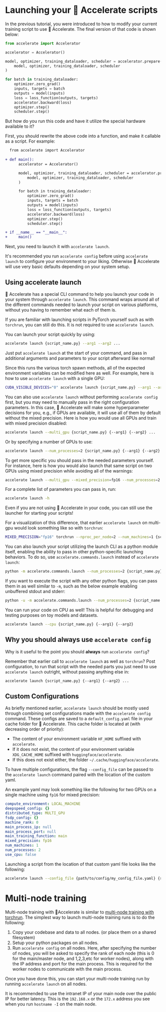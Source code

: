 <!--Copyright 2022 The HuggingFace Team. All rights reserved.

Licensed under the Apache License, Version 2.0 (the "License"); you may not use this file except in compliance with
the License. You may obtain a copy of the License at

http://www.apache.org/licenses/LICENSE-2.0

Unless required by applicable law or agreed to in writing, software distributed under the License is distributed on
an "AS IS" BASIS, WITHOUT WARRANTIES OR CONDITIONS OF ANY KIND, either express or implied. See the License for the
specific language governing permissions and limitations under the License.

⚠️ Note that this file is in Markdown but contain specific syntax for our doc-builder (similar to MDX) that may not be
rendered properly in your Markdown viewer.
-->

# Launching your 🤗 Accelerate scripts

In the previous tutorial, you were introduced to how to modify your current training script to use 🤗 Accelerate.
The final version of that code is shown below:

```python
from accelerate import Accelerator

accelerator = Accelerator()

model, optimizer, training_dataloader, scheduler = accelerator.prepare(
    model, optimizer, training_dataloader, scheduler
)

for batch in training_dataloader:
    optimizer.zero_grad()
    inputs, targets = batch
    outputs = model(inputs)
    loss = loss_function(outputs, targets)
    accelerator.backward(loss)
    optimizer.step()
    scheduler.step()
```

But how do you run this code and have it utilize the special hardware available to it?

First, you should rewrite the above code into a function, and make it callable as a script. For example:

```diff
  from accelerate import Accelerator
  
+ def main():
      accelerator = Accelerator()

      model, optimizer, training_dataloader, scheduler = accelerator.prepare(
          model, optimizer, training_dataloader, scheduler
      )

      for batch in training_dataloader:
          optimizer.zero_grad()
          inputs, targets = batch
          outputs = model(inputs)
          loss = loss_function(outputs, targets)
          accelerator.backward(loss)
          optimizer.step()
          scheduler.step()

+ if __name__ == "__main__":
+     main()
```

Next, you need to launch it with `accelerate launch`. 

<Tip warning={true}>

  It's recommended you run `accelerate config` before using `accelerate launch` to configure your environment to your liking. 
  Otherwise 🤗 Accelerate will use very basic defaults depending on your system setup.

</Tip>

## Using accelerate launch

🤗 Accelerate has a special CLI command to help you launch your code in your system through `accelerate launch`.
This command wraps around all of the different commands needed to launch your script on various platforms, without you having to remember what each of them is.

<Tip>

  If you are familiar with launching scripts in PyTorch yourself such as with `torchrun`, you can still do this. It is not required to use `accelerate launch`.

</Tip>

You can launch your script quickly by using:

```bash
accelerate launch {script_name.py} --arg1 --arg2 ...
```

Just put `accelerate launch` at the start of your command, and pass in additional arguments and parameters to your script afterward like normal!

Since this runs the various torch spawn methods, all of the expected environment variables can be modified here as well.
For example, here is how to use `accelerate launch` with a single GPU:

```bash
CUDA_VISIBLE_DEVICES="0" accelerate launch {script_name.py} --arg1 --arg2 ...
```

You can also use `accelerate launch` without performing `accelerate config` first, but you may need to manually pass in the right configuration parameters.
In this case, 🤗 Accelerate will make some hyperparameter decisions for you, e.g., if GPUs are available, it will use all of them by default without the mixed precision.
Here is how you would use all GPUs and train with mixed precision disabled:

```bash
accelerate launch --multi_gpu {script_name.py} {--arg1} {--arg2} ...
```

Or by specifying a number of GPUs to use:

```bash
accelerate launch --num_processes=2 {script_name.py} {--arg1} {--arg2} ...
```

To get more specific you should pass in the needed parameters yourself. For instance, here is how you 
would also launch that same script on two GPUs using mixed precision while avoiding all of the warnings: 

```bash
accelerate launch --multi_gpu --mixed_precision=fp16 --num_processes=2 {script_name.py} {--arg1} {--arg2} ...
```

For a complete list of parameters you can pass in, run:

```bash
accelerate launch -h
```

<Tip>

  Even if you are not using 🤗 Accelerate in your code, you can still use the launcher for starting your scripts!

</Tip>

For a visualization of this difference, that earlier `accelerate launch` on multi-gpu would look something like so with `torchrun`:

```bash
MIXED_PRECISION="fp16" torchrun --nproc_per_node=2 --num_machines=1 {script_name.py} {--arg1} {--arg2} ...
```

You can also launch your script utilizing the launch CLI as a python module itself, enabling the ability to pass in other python-specific
launching behaviors. To do so, use `accelerate.commands.launch` instead of `accelerate launch`:

```bash
python -m accelerate.commands.launch --num_processes=2 {script_name.py} {--arg1} {--arg2}
```

If you want to execute the script with any other python flags, you can pass them in as well similar to `-m`, such as 
the below example enabling unbuffered stdout and stderr:

```bash
python -u -m accelerate.commands.launch --num_processes=2 {script_name.py} {--arg1} {--arg2}
```

<Tip>

  You can run your code on CPU as well! This is helpful for debugging and testing purposes on toy models and datasets. 

```bash
accelerate launch --cpu {script_name.py} {--arg1} {--arg2}
```  

</Tip>

## Why you should always use `accelerate config`

Why is it useful to the point you should **always** run `accelerate config`? 

Remember that earlier call to `accelerate launch` as well as `torchrun`?
Post configuration, to run that script with the needed parts you just need to use `accelerate launch` outright, without passing anything else in:

```bash
accelerate launch {script_name.py} {--arg1} {--arg2} ...
```


## Custom Configurations

As briefly mentioned earlier, `accelerate launch` should be mostly used through combining set configurations 
made with the `accelerate config` command. These configs are saved to a `default_config.yaml` file in your cache folder for 🤗 Accelerate. 
This cache folder is located at (with decreasing order of priority):

- The content of your environment variable `HF_HOME` suffixed with `accelerate`.
- If it does not exist, the content of your environment variable `XDG_CACHE_HOME` suffixed with
  `huggingface/accelerate`.
- If this does not exist either, the folder `~/.cache/huggingface/accelerate`.

To have multiple configurations, the flag `--config_file` can be passed to the `accelerate launch` command paired 
with the location of the custom yaml. 

An example yaml may look something like the following for two GPUs on a single machine using `fp16` for mixed precision:
```yaml
compute_environment: LOCAL_MACHINE
deepspeed_config: {}
distributed_type: MULTI_GPU
fsdp_config: {}
machine_rank: 0
main_process_ip: null
main_process_port: null
main_training_function: main
mixed_precision: fp16
num_machines: 1
num_processes: 2
use_cpu: false
```

Launching a script from the location of that custom yaml file looks like the following:
```bash
accelerate launch --config_file {path/to/config/my_config_file.yaml} {script_name.py} {--arg1} {--arg2} ...
```

# Multi-node training
Multi-node training with 🤗Accelerate is similar to [multi-node training with torchrun](https://pytorch.org/tutorials/intermediate/ddp_series_multinode.html). The simplest way to launch multi-node training runs is to do the following:
1. Copy your codebase and data to all nodes. (or place them on a shared filesystem)
2. Setup your python packages on all nodes.
3. Run `accelerate config` on all nodes. Here, after specifying the number of nodes, you will be asked to specify the rank of each node (this is 0 for the main/master node, and 1,2,3,etc for worker nodes), along with the IP address and port for the main process. This is required for the worker nodes to communicate with the main process. 

Once you have done this, you can start your multi-node training run by running `accelerate launch` on all nodes.

<Tip>

 It is recommended to use the intranet IP of your main node over the public IP for better latency. This is the `192.168.x` or the `172.x` address you see when you run `hostname -I` on the main node.

</Tip>